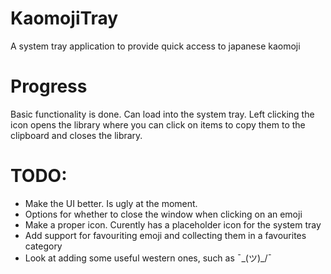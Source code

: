 # KaomojiTray
A system tray application to provide quick access to japanese kaomoji

# Progress
Basic functionality is done. Can load into the system tray. Left clicking the icon opens the library where you can click on items to copy them to the clipboard and closes the library.

# TODO: 
- Make the UI better. Is ugly at the moment.
- Options for whether to close the window when clicking on an emoji
- Make a proper icon. Curently has a placeholder icon for the system tray
- Add support for favouriting emoji and collecting them in a favourites category
- Look at adding some useful western ones, such as ¯\_(ツ)_/¯